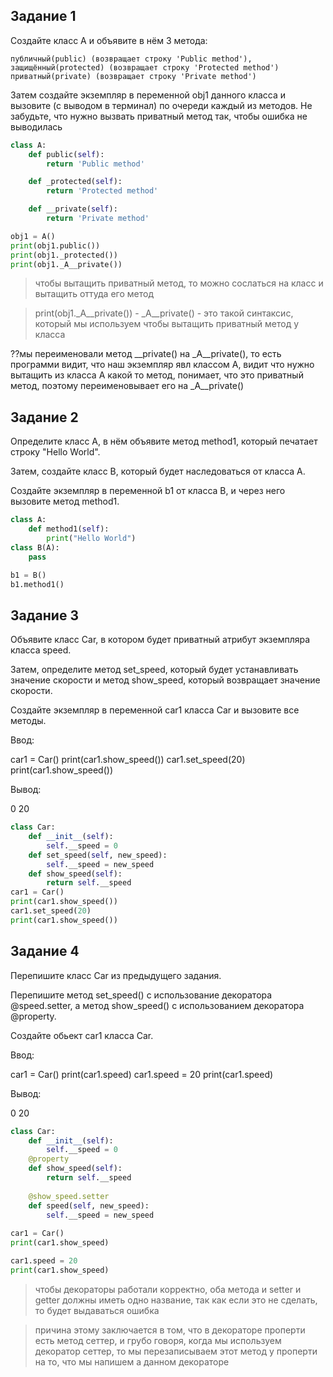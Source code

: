 ## Задание 1

Создайте класс A и объявите в нём 3 метода:

    публичный(public) (возвращает строку 'Public method'),
    защищённый(protected) (возвращает строку 'Protected method')
    приватный(private) (возвращает строку 'Private method')

Затем создайте экземпляр в переменной obj1 данного класса и вызовите (с выводом в терминал) по очереди каждый из методов. Не забудьте, что нужно вызвать приватный метод так, чтобы ошибка не выводилась

```py
class A:
    def public(self):
        return 'Public method'

    def _protected(self):
        return 'Protected method'

    def __private(self):
        return 'Private method'

obj1 = A()
print(obj1.public())
print(obj1._protected())
print(obj1._A__private())
```
> чтобы вытащить приватный метод, то можно сослаться на класс и вытащить оттуда его метод

> print(obj1._A__private()) - _A__private() - это такой синтаксис, который мы используем чтобы вытащить приватный метод у класса

??мы переименовали метод __private() на _A__private(), то есть программи видит, что наш экземпляр явл классом А, видит что нужно вытащить из класса А какой то метод, понимает, что это приватный метод, поэтому переименовывает его на _A__private()

## Задание 2

Определите класс A, в нём объявите метод method1, который печатает строку "Hello World".

Затем, создайте класс B, который будет наследоваться от класса A.

Создайте экземпляр в переменной b1 от класса B, и через него вызовите метод method1.

```py
class A:
    def method1(self):
        print("Hello World")
class B(A):
    pass

b1 = B()
b1.method1()
```

## Задание 3

Объявите класс Car, в котором будет приватный атрибут экземпляра класса speed.

Затем, определите метод set_speed, который будет устанавливать значение скорости и метод show_speed, который возвращает значение скорости.

Создайте экземпляр в переменной car1 класса Car и вызовите все методы.

Ввод:

car1 = Car() 
print(car1.show_speed()) 
car1.set_speed(20) 
print(car1.show_speed()) 

Вывод:

0 
20 

```py
class Car:
    def __init__(self):
        self.__speed = 0
    def set_speed(self, new_speed):
        self.__speed = new_speed
    def show_speed(self):
        return self.__speed
car1 = Car() 
print(car1.show_speed()) 
car1.set_speed(20) 
print(car1.show_speed()) 
```

## Задание 4

Перепишите класс Car из предыдущего задания.

Перепишите метод set_speed() с использование декоратора @speed.setter, а метод show_speed() с использованием декоратора @property.

Создайте обьект car1 класса Car.

Ввод:

car1 = Car() 
print(car1.speed) 
car1.speed = 20 
print(car1.speed) 

Вывод:

0 
20 

```py
class Car:
    def __init__(self):
        self.__speed = 0
    @property
    def show_speed(self):
        return self.__speed
    
    @show_speed.setter
    def speed(self, new_speed):
        self.__speed = new_speed
    
car1 = Car() 
print(car1.show_speed)

car1.speed = 20
print(car1.show_speed)
```
> чтобы декораторы работали корректно, оба метода и setter и getter должны иметь одно название, так как если это не сделать, то будет выдаваться ошибка

> причина этому заключается в том, что в декораторе проперти есть метод сеттер, и грубо говоря, когда мы используем декоратор сеттер, то мы перезаписываем этот метод у проперти на то, что мы напишем а данном декораторе

